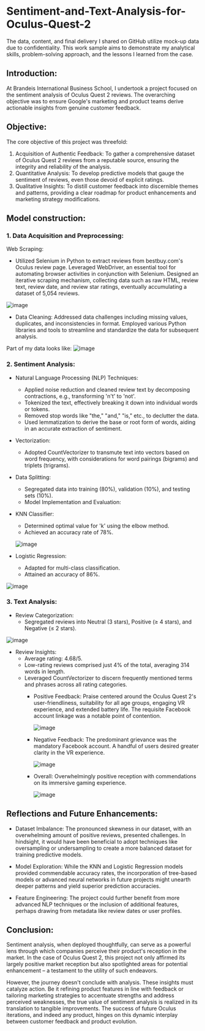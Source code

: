 # Sentiment-and-Text-Analysis-for-Oculus-Quest-2
The data, content, and final delivery I shared on GitHub utilize mock-up data due to confidentiality. This work sample aims to demonstrate my analytical skills, problem-solving approach, and the lessons I learned from the case.

## Introduction:
At Brandeis International Business School, I undertook a project focused on the sentiment analysis of Oculus Quest 2 reviews. The overarching objective was to ensure Google's marketing and product teams derive actionable insights from genuine customer feedback.

## Objective:
The core objective of this project was threefold:
1. Acquisition of Authentic Feedback: To gather a comprehensive dataset of Oculus Quest 2 reviews from a reputable source, ensuring the integrity and reliability of the analysis.
2. Quantitative Analysis: To develop predictive models that gauge the sentiment of reviews, even those devoid of explicit ratings.
3. Qualitative Insights: To distill customer feedback into discernible themes and patterns, providing a clear roadmap for product enhancements and marketing strategy modifications.

## Model construction:
### 1. Data Acquisition and Preprocessing:

Web Scraping:
- Utilized Selenium in Python to extract reviews from bestbuy.com's Oculus review page.
Leveraged WebDriver, an essential tool for automating browser activities in conjunction with Selenium.
Designed an iterative scraping mechanism, collecting data such as raw HTML, review text, review date, and review star ratings, eventually accumulating a dataset of 5,054 reviews.

![image](https://github.com/Sarashang1/Sentiment-and-Text-Analysis-for-Oculus-Quest-2/assets/115900641/2385bb7e-82c9-4c9a-9c69-32cccad8ef8a)

- Data Cleaning:
Addressed data challenges including missing values, duplicates, and inconsistencies in format.
Employed various Python libraries and tools to streamline and standardize the data for subsequent analysis.

Part of my data looks like:
![image](https://github.com/Sarashang1/Sentiment-and-Text-Analysis-for-Oculus-Quest-2/assets/115900641/e5dd9906-4361-443d-a9a8-2ba9b68ea244)

### 2. Sentiment Analysis:

- Natural Language Processing (NLP) Techniques:
  - Applied noise reduction and cleaned review text by decomposing contractions, e.g., transforming 'n't' to 'not'.
  - Tokenized the text, effectively breaking it down into individual words or tokens.
  - Removed stop words like "the," "and," "is," etc., to declutter the data.
  - Used lemmatization to derive the base or root form of words, aiding in an accurate extraction of sentiment.

- Vectorization:
  - Adopted CountVectorizer to transmute text into vectors based on word frequency, with considerations for word pairings (bigrams) and triplets (trigrams).
    
- Data Splitting:
  - Segregated data into training (80%), validation (10%), and testing sets (10%).
  - Model Implementation and Evaluation:

- KNN Classifier:
  - Determined optimal value for 'k' using the elbow method.
  - Achieved an accuracy rate of 78%.

  ![image](https://github.com/Sarashang1/Sentiment-and-Text-Analysis-for-Oculus-Quest-2/assets/115900641/4ea62950-2518-4c85-8362-246eb8778b11)

- Logistic Regression:
  - Adapted for multi-class classification.
  - Attained an accuracy of 86%.
    
![image](https://github.com/Sarashang1/Sentiment-and-Text-Analysis-for-Oculus-Quest-2/assets/115900641/8619a712-f921-4150-bf6e-f27f7afdefe0)

### 3. Text Analysis:

- Review Categorization:
  - Segregated reviews into Neutral (3 stars), Positive (≥ 4 stars), and Negative (≤ 2 stars).

![image](https://github.com/Sarashang1/Sentiment-and-Text-Analysis-for-Oculus-Quest-2/assets/115900641/c65bfc43-27f7-4033-9052-3c121d222358)

- Review Insights:
  - Average rating: 4.68/5.
  - Low-rating reviews comprised just 4% of the total, averaging 314 words in length.
  - Leveraged CountVectorizer to discern frequently mentioned terms and phrases across all rating categories.
    - Positive Feedback: Praise centered around the Oculus Quest 2's user-friendliness, suitability for all age groups, engaging VR experience, and extended battery life. The requisite Facebook account linkage was a notable point of contention.
 
      ![image](https://github.com/Sarashang1/Sentiment-and-Text-Analysis-for-Oculus-Quest-2/assets/115900641/acfae4d9-2971-4d5f-8127-0d6356f23796)

    - Negative Feedback: The predominant grievance was the mandatory Facebook account. A handful of users desired greater clarity in the VR experience.
 
      ![image](https://github.com/Sarashang1/Sentiment-and-Text-Analysis-for-Oculus-Quest-2/assets/115900641/f82235fb-3355-40f1-878e-8c5c7f639deb)

    - Overall: Overwhelmingly positive reception with commendations on its immersive gaming experience.

      ![image](https://github.com/Sarashang1/Sentiment-and-Text-Analysis-for-Oculus-Quest-2/assets/115900641/fcc55fb6-e0eb-4e2c-9326-f9870bc0d7ec)


## Reflections and Future Enhancements:

- Dataset Imbalance: The pronounced skewness in our dataset, with an overwhelming amount of positive reviews, presented challenges. In hindsight, it would have been beneficial to adopt techniques like oversampling or undersampling to create a more balanced dataset for training predictive models.

- Model Exploration: While the KNN and Logistic Regression models provided commendable accuracy rates, the incorporation of tree-based models or advanced neural networks in future projects might unearth deeper patterns and yield superior prediction accuracies.

- Feature Engineering: The project could further benefit from more advanced NLP techniques or the inclusion of additional features, perhaps drawing from metadata like review dates or user profiles.

## Conclusion:
Sentiment analysis, when deployed thoughtfully, can serve as a powerful lens through which companies perceive their product's reception in the market. In the case of Oculus Quest 2, this project not only affirmed its largely positive market reception but also spotlighted areas for potential enhancement – a testament to the utility of such endeavors.

However, the journey doesn't conclude with analysis. These insights must catalyze action. Be it refining product features in line with feedback or tailoring marketing strategies to accentuate strengths and address perceived weaknesses, the true value of sentiment analysis is realized in its translation to tangible improvements. The success of future Oculus iterations, and indeed any product, hinges on this dynamic interplay between customer feedback and product evolution.






